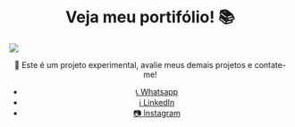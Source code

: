 <h1 align="center"> Veja meu portifólio! 📚 </h1>

<img  src="./github/perfil.png" align="center">

<p align="center"> 👾 Este é um projeto experimental, avalie meus demais projetos e contate-me!</p>

<ul align="center">    
        <li>    <a href="wa.me/+558799472185"> 📞 Whatsapp </a> </li>
        <li>    <a href="https://www.linkedin.com/in/gabriel-ferreira-alves-728330288/">ℹ️ LinkedIn</a> </li>
        <li>    <a href="https://www.instagram.com/russ_biel/">📷 Instagram </a> </li>
   </ul>